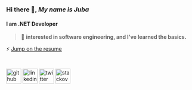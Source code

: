 ### Hi there 👋, *My name is Juba*
#### I am .NET Developer 

> 🌱 **interested in software engineering, and I've learned the basics.**

⚡ [Jump on the resume](https://github.com/juba97/Resume)
  
  
  

#
[<img src='https://cdn2.iconfinder.com/data/icons/social-icons-33/128/Github-512.png' alt='github' height='40'>](https://github.com/Juba97)  [<img src='https://icons.veryicon.com/png/Internet%20%26%20Web/Simple%201/linkedin.png' alt='linkedin' height='40'>](https://www.linkedin.com/in/juba-koguashvili-0a2108a8/)  [<img src='https://seeklogo.com/images/T/twitter-logo-A84FE9258E-seeklogo.com.png' alt='twitter' height='40'>](https://twitter.com/jubakoguashvili)  [<img src='https://apifriends.com/wp-content/uploads/2018/04/stack-overflow-orange.png' alt='stackoverflow' height='40'>](https://stackoverflow.com/users/14513605/juba-koguashvili)  

  
 
  
 
